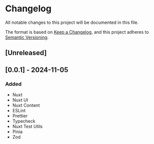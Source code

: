 # Changelog

All notable changes to this project will be documented in this file.

The format is based on [Keep a Changelog](https://keepachangelog.com/en/1.1.0/),
and this project adheres to [Semantic Versioning](https://semver.org/spec/v2.0.0.html).

## [Unreleased]

## [0.0.1] - 2024-11-05

### Added

- Nuxt
- Nuxt UI
- Nuxt Content
- ESLint
- Prettier
- Typecheck
- Nuxt Test Utils
- Pinia
- Zod

